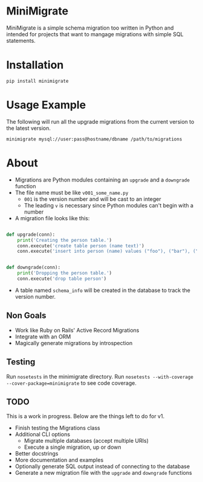 # MiniMigrate

MiniMigrate is a simple schema migration too written in Python and intended for projects that want to mangage migrations with simple SQL statements.


# Installation

`pip install minimigrate`


# Usage Example

The following will run all the upgrade migrations from the current version to the latest version.

`minimigrate mysql://user:pass@hostname/dbname /path/to/migrations`


# About

- Migrations are Python modules containing an `upgrade` and a `downgrade` function
- The file name must be like `v001_some_name.py`
    - `001` is the version number and will be cast to an integer
    - The leading `v` is necessary since Python modules can't begin with a number
- A migration file looks like this:

```python

def upgrade(conn):
    print('Creating the person table.')
    conn.execute('create table person (name text)')
    conn.execute('insert into person (name) values ("foo"), ("bar"), ("baz")')


def downgrade(conn):
    print('Dropping the person table.')
    conn.execute('drop table person')


```

- A table named `schema_info` will be created in the database to track the version number.


## Non Goals

- Work like Ruby on Rails' Active Record Migrations
- Integrate with an ORM
- Magically generate migrations by introspection


## Testing

Run `nosetests` in the minimigrate directory.
Run `nosetests --with-coverage --cover-package=minimigrate` to see code coverage.


## TODO

This is a work in progress. Below are the things left to do for v1.

- Finish testing the Migrations class
- Additional CLI options
    - Migrate multiple databases (accept multiple URIs)
    - Execute a single migration, up or down
- Better docstrings
- More documentation and examples
- Optionally generate SQL output instead of connecting to the database
- Generate a new migration file with the `upgrade` and `downgrade` functions

